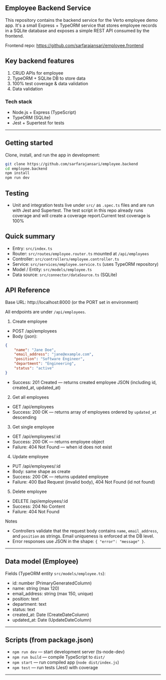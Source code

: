 ## Employee Backend Service

This repository contains the backend service for the Verto employee demo app. It's a small Express + TypeORM service that stores employee records in a SQLite database and exposes a simple REST API consumed by the frontend.

Frontend repo: https://github.com/sarfarajansari/employee.frontend

## Key backend features

1. CRUD APIs for employee
2. TypeORM + SQLite DB to store data
3. 100% test coverage & data validation
4. Data validation

### Tech stack

- Node.js + Express (TypeScript)
- TypeORM (SQLite)
- Jest + Supertest for tests



---------------------------------

## Getting started

Clone, install, and run the app in development:

```bash
git clone https://github.com/sarfarajansari/employee.backend
cd employee.backend
npm install
npm run dev
```


## Testing

- Unit and integration tests live under `src/` as `.spec.ts` files and are run with Jest and Supertest. The test script in this repo already runs coverage and will create a coverage report.Current test coverage is 100%





## Quick summary

- Entry: `src/index.ts`
- Router: `src/routes/employee.router.ts` mounted at `/api/employees`
- Controller: `src/controllers/employee.controller.ts`
- Service: `src/services/employee.service.ts` (uses TypeORM repository)
- Model / Entity: `src/models/employee.ts`
- Data source: `src/connector/dataSource.ts` (SQLite)




## API Reference

Base URL: http://localhost:8000 (or the PORT set in environment)

All endpoints are under `/api/employees`.

1) Create employee

- POST /api/employees
- Body (json):

```json
{
	"name": "Jane Doe",
	"email_address": "jane@example.com",
	"position": "Software Engineer",
	"department": "Engineering",
	"status": "active"
}
```

- Success: 201 Created — returns created employee JSON (including id, created_at, updated_at)

2) Get all employees

- GET /api/employees
- Success: 200 OK — returns array of employees ordered by `updated_at` descending

3) Get single employee

- GET /api/employees/:id
- Success: 200 OK — returns employee object
- Failure: 404 Not Found — when id does not exist

4) Update employee

- PUT /api/employees/:id
- Body: same shape as create
- Success: 200 OK — returns updated employee
- Failure: 400 Bad Request (invalid body), 404 Not Found (id not found)

5) Delete employee

- DELETE /api/employees/:id
- Success: 204 No Content
- Failure: 404 Not Found

Notes

- Controllers validate that the request body contains `name`, `email_address`, and `position` as strings. Email uniqueness is enforced at the DB level.
- Error responses use JSON in the shape: `{ "error": "message" }`.

---------------------------------

## Data model (Employee)

Fields (TypeORM entity `src/models/employee.ts`):

- id: number (PrimaryGeneratedColumn)
- name: string (max 120)
- email_address: string (max 150, unique)
- position: text
- department: text
- status: text
- created_at: Date (CreateDateColumn)
- updated_at: Date (UpdateDateColumn)

---------------------------------

## Scripts (from package.json)

- `npm run dev` — start development server (ts-node-dev)
- `npm run build` — compile TypeScript to `dist/`
- `npm start` — run compiled app (`node dist/index.js`)
- `npm test` — run tests (Jest) with coverage

---------------------------------


